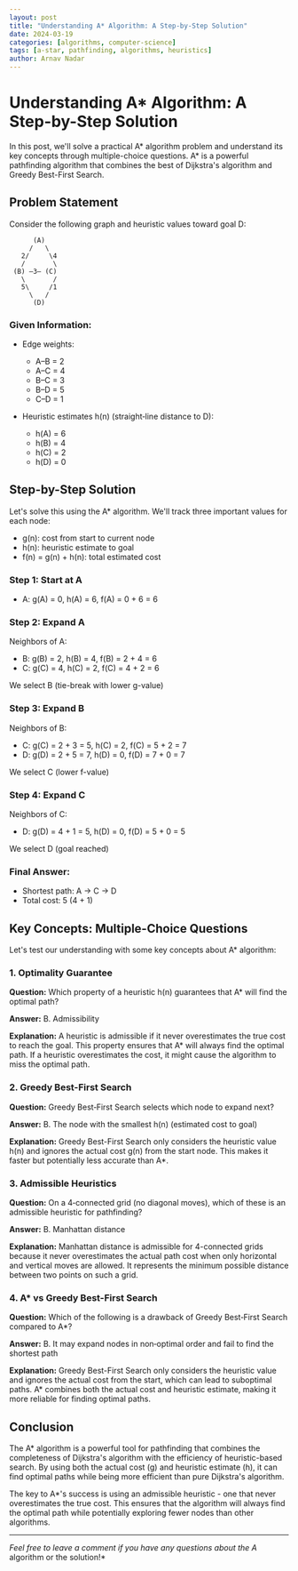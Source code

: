 ```yaml
---
layout: post
title: "Understanding A* Algorithm: A Step-by-Step Solution"
date: 2024-03-19
categories: [algorithms, computer-science]
tags: [a-star, pathfinding, algorithms, heuristics]
author: Arnav Nadar
---
```


# Understanding A* Algorithm: A Step-by-Step Solution

In this post, we'll solve a practical A* algorithm problem and understand its key concepts through multiple-choice questions. A* is a powerful pathfinding algorithm that combines the best of Dijkstra's algorithm and Greedy Best-First Search.

## Problem Statement

Consider the following graph and heuristic values toward goal D:

```
      (A)
     /   \
   2/     \4
   /       \
 (B) —3— (C)
   \       /
   5\     /1
     \   /
      (D)
```

### Given Information:
- Edge weights:
  - A–B = 2
  - A–C = 4
  - B–C = 3
  - B–D = 5
  - C–D = 1

- Heuristic estimates h(n) (straight‑line distance to D):
  - h(A) = 6
  - h(B) = 4
  - h(C) = 2
  - h(D) = 0

## Step-by-Step Solution

Let's solve this using the A* algorithm. We'll track three important values for each node:
- g(n): cost from start to current node
- h(n): heuristic estimate to goal
- f(n) = g(n) + h(n): total estimated cost

### Step 1: Start at A
- A: g(A) = 0, h(A) = 6, f(A) = 0 + 6 = 6

### Step 2: Expand A
Neighbors of A:
- B: g(B) = 2, h(B) = 4, f(B) = 2 + 4 = 6
- C: g(C) = 4, h(C) = 2, f(C) = 4 + 2 = 6

We select B (tie-break with lower g-value)

### Step 3: Expand B
Neighbors of B:
- C: g(C) = 2 + 3 = 5, h(C) = 2, f(C) = 5 + 2 = 7
- D: g(D) = 2 + 5 = 7, h(D) = 0, f(D) = 7 + 0 = 7

We select C (lower f-value)

### Step 4: Expand C
Neighbors of C:
- D: g(D) = 4 + 1 = 5, h(D) = 0, f(D) = 5 + 0 = 5

We select D (goal reached)

### Final Answer:
- Shortest path: A → C → D
- Total cost: 5 (4 + 1)

## Key Concepts: Multiple-Choice Questions

Let's test our understanding with some key concepts about A* algorithm:

### 1. Optimality Guarantee
**Question:** Which property of a heuristic h(n) guarantees that A* will find the optimal path?

**Answer:** B. Admissibility

**Explanation:** A heuristic is admissible if it never overestimates the true cost to reach the goal. This property ensures that A* will always find the optimal path. If a heuristic overestimates the cost, it might cause the algorithm to miss the optimal path.

### 2. Greedy Best-First Search
**Question:** Greedy Best‑First Search selects which node to expand next?

**Answer:** B. The node with the smallest h(n) (estimated cost to goal)

**Explanation:** Greedy Best-First Search only considers the heuristic value h(n) and ignores the actual cost g(n) from the start node. This makes it faster but potentially less accurate than A*.

### 3. Admissible Heuristics
**Question:** On a 4‑connected grid (no diagonal moves), which of these is an admissible heuristic for pathfinding?

**Answer:** B. Manhattan distance

**Explanation:** Manhattan distance is admissible for 4-connected grids because it never overestimates the actual path cost when only horizontal and vertical moves are allowed. It represents the minimum possible distance between two points on such a grid.

### 4. A* vs Greedy Best-First Search
**Question:** Which of the following is a drawback of Greedy Best‑First Search compared to A*?

**Answer:** B. It may expand nodes in non‑optimal order and fail to find the shortest path

**Explanation:** Greedy Best-First Search only considers the heuristic value and ignores the actual cost from the start, which can lead to suboptimal paths. A* combines both the actual cost and heuristic estimate, making it more reliable for finding optimal paths.

## Conclusion

The A* algorithm is a powerful tool for pathfinding that combines the completeness of Dijkstra's algorithm with the efficiency of heuristic-based search. By using both the actual cost (g) and heuristic estimate (h), it can find optimal paths while being more efficient than pure Dijkstra's algorithm.

The key to A*'s success is using an admissible heuristic - one that never overestimates the true cost. This ensures that the algorithm will always find the optimal path while potentially exploring fewer nodes than other algorithms.

---

*Feel free to leave a comment if you have any questions about the A* algorithm or the solution!*